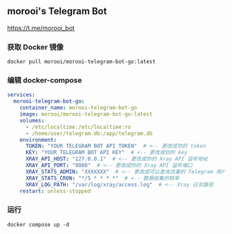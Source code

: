 ## morooi's Telegram Bot

https://t.me/morooi_bot

### 获取 Docker 镜像

```shell
docker pull morooi/morooi-telegram-bot-go:latest
```

### 编辑 docker-compose 

```yaml
services:
  morooi-telegram-bot-go:
    container_name: morooi-telegram-bot-go
    image: morooi/morooi-telegram-bot-go:latest
    volumes:
      - /etc/localtime:/etc/localtime:ro
      - /home/user/telegram.db:/app/telegram.db
    environment:
      TOKEN: "YOUR TELEGRAM BOT API TOKEN"  # <-- 更改成你的 token
      KEY: "YOUR TELEGRAM BOT API KEY"  # <-- 更改成你的 key
      XRAY_API_HOST: "127.0.0.1"  # <-- 更改成你的 Xray API 监听地址
      XRAY_API_PORT: "8080"  # <-- 更改成你的 Xray API 监听端口
      XRAY_STATS_ADMIN: "XXXXXXX"  # <-- 更改成可以查询流量的 Telegram 用户 ID
      XRAY_STATS_CRON: "*/5 * * * *"  # <-- 数据收集的频率
      XRAY_LOG_PATH: "/var/log/xray/access.log"  # <-- Xray 日志路径
    restart: unless-stopped
```

### 运行

```shell
docker compose up -d 
```